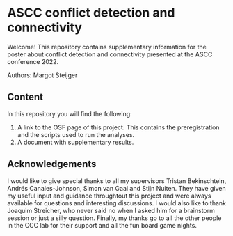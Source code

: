 # ASCC conflict detection and connectivity
Welcome! This repository contains supplementary information for the poster about conflict detection and connectivity presented at the ASCC conference 2022.

Authors: Margot Steijger

## Content
In this repository you will find the following:
1. A link to the OSF page of this project. This contains the preregistration and the scripts used to run the analyses.
2. A document with supplementary results.

## Acknowledgements
I would like to give special thanks to all my supervisors Tristan Bekinschtein, Andrés Canales-Johnson, Simon van Gaal and Stijn Nuiten. They have given my useful input and guidance throughtout this project and were always available for questions and interesting discussions. I would also like to thank Joaquim Streicher, who never said no when I asked him for a brainstorm session or just a silly question. Finally, my thanks go to all the other people in the CCC lab for their support and all the fun board game nights.
